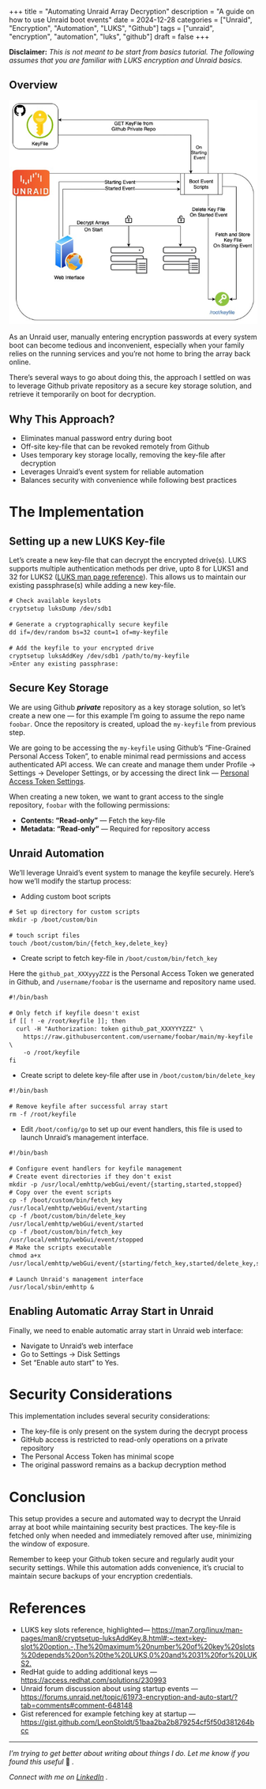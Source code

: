 +++
title = "Automating Unraid Array Decryption"
description = "A guide on how to use Unraid boot events"
date = 2024-12-28
categories = ["Unraid", "Encryption", "Automation", "LUKS", "Github"]
tags = ["unraid", "encryption", "automation", "luks", "github"]
draft = false
+++

**Disclaimer:** _This is not meant to be start from basics tutorial. The
following assumes that you are familiar with LUKS encryption and Unraid
basics._

## Overview

![Overview diagram showing the use of Start events in Unraid to fetch and use key-file to automatically decrypt the arrays.](featured.jpg)

As an Unraid user, manually entering encryption passwords at every system boot
can become tedious and inconvenient, especially when your family relies on the
running services and you’re not home to bring the array back online.

There’s several ways to go about doing this, the approach I settled on was to
leverage Github private repository as a secure key storage solution, and
retrieve it temporarily on boot for decryption.

## Why This Approach?

  * Eliminates manual password entry during boot
  * Off-site key-file that can be revoked remotely from Github
  * Uses temporary key storage locally, removing the key-file after decryption
  * Leverages Unraid’s event system for reliable automation
  * Balances security with convenience while following best practices

# The Implementation

## Setting up a new LUKS Key-file

Let’s create a new key-file that can decrypt the encrypted drive(s). LUKS
supports multiple authentication methods per drive, upto 8 for LUKS1 and 32
for LUKS2 ([LUKS man page reference](https://man7.org/linux/man-pages/man8/cryptsetup-luksAddKey.8.html#:~:text=key%2Dslot%20option.-,The%20maximum%20number%20of%20key%20slots%20depends%20on%20the%20LUKS,0%20and%2031%20for%20LUKS2.)).
This allows us to maintain our existing passphrase(s) while adding a new key-file.

```
# Check available keyslots
cryptsetup luksDump /dev/sdb1

# Generate a cryptographically secure keyfile
dd if=/dev/random bs=32 count=1 of=my-keyfile

# Add the keyfile to your encrypted drive
cryptsetup luksAddKey /dev/sdb1 /path/to/my-keyfile
>Enter any existing passphrase:
```
## Secure Key Storage

We are using Github **_private_** repository as a key storage solution, so
let’s create a new one — for this example I’m going to assume the repo name
`foobar`. Once the repository is created, upload the `my-keyfile` from
previous step.

We are going to be accessing the `my-keyfile` using Github’s “Fine-Grained
Personal Access Token”, to enable minimal read permissions and access
authenticated API access.
We can create and manage them under Profile -> Settings -> Developer Settings,
or by accessing the direct link — [Personal Access Token Settings](https://github.com/settings/personal-access-tokens).

When creating a new token, we want to grant access to the single repository,
`foobar` with the following permissions:

  *  **Contents: “Read-only”** — Fetch the key-file
  *  **Metadata: “Read-only”** — Required for repository access

## Unraid Automation

We’ll leverage Unraid’s event system to manage the keyfile securely. Here’s
how we’ll modify the startup process:

  * Adding custom boot scripts

```
# Set up directory for custom scripts
mkdir -p /boot/custom/bin

# touch script files
touch /boot/custom/bin/{fetch_key,delete_key}
```
* Create script to fetch key-file in `/boot/custom/bin/fetch_key`

Here the `github_pat_XXXyyyZZZ` is the Personal Access Token we generated in
Github, and `/username/foobar` is the username and repository name used.

```
#!/bin/bash

# Only fetch if keyfile doesn't exist
if [[ ! -e /root/keyfile ]]; then
  curl -H "Authorization: token github_pat_XXXYYYZZZ" \
    https://raw.githubusercontent.com/username/foobar/main/my-keyfile \
    -o /root/keyfile
fi
```
* Create script to delete key-file after use in `/boot/custom/bin/delete_key`

```
#!/bin/bash

# Remove keyfile after successful array start
rm -f /root/keyfile
```
* Edit `/boot/config/go` to set up our event handlers, this file is used to launch Unraid’s management interface.

```
#!/bin/bash

# Configure event handlers for keyfile management
# Create event directories if they don't exist
mkdir -p /usr/local/emhttp/webGui/event/{starting,started,stopped}
# Copy over the event scripts
cp -f /boot/custom/bin/fetch_key /usr/local/emhttp/webGui/event/starting
cp -f /boot/custom/bin/delete_key /usr/local/emhttp/webGui/event/started
cp -f /boot/custom/bin/fetch_key /usr/local/emhttp/webGui/event/stopped
# Make the scripts executable
chmod a+x /usr/local/emhttp/webGui/event/{starting/fetch_key,started/delete_key,stopped/fetch_key}

# Launch Unraid's management interface
/usr/local/sbin/emhttp &

```
## Enabling Automatic Array Start in Unraid

Finally, we need to enable automatic array start in Unraid web interface:

  * Navigate to Unraid’s web interface
  * Go to Settings -> Disk Settings
  * Set “Enable auto start” to Yes.

# Security Considerations

This implementation includes several security considerations:

  * The key-file is only present on the system during the decrypt process
  * GitHub access is restricted to read-only operations on a private repository
  * The Personal Access Token has minimal scope
  * The original password remains as a backup decryption method

# Conclusion

This setup provides a secure and automated way to decrypt the Unraid array at
boot while maintaining security best practices. The key-file is fetched only
when needed and immediately removed after use, minimizing the window of
exposure.

Remember to keep your Github token secure and regularly audit your security
settings. While this automation adds convenience, it’s crucial to maintain
secure backups of your encryption credentials.

# References

  * LUKS key slots reference, highlighted— <https://man7.org/linux/man-pages/man8/cryptsetup-luksAddKey.8.html#:~:text=key-slot%20option.-,The%20maximum%20number%20of%20key%20slots%20depends%20on%20the%20LUKS,0%20and%2031%20for%20LUKS2.>
  * RedHat guide to adding additional keys — <https://access.redhat.com/solutions/230993>
  * Unraid forum discussion about using startup events — <https://forums.unraid.net/topic/61973-encryption-and-auto-start/?tab=comments#comment-648148>
  * Gist referenced for example fetching key at startup — <https://gist.github.com/LeonStoldt/51baa2ba2b879254cf5f50d381264bcc>

<hr>

_I’m trying to get better about writing about things I do. Let me know if you
found this useful_ 🙂 _._

 _Connect with me on_ [_LinkedIn_](https://www.linkedin.com/in/ankitpatterson/) _._
